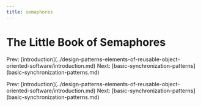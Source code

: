 ```yaml
---
title: semaphores
---
```


# The Little Book of Semaphores

Prev:
\[introduction](../design-patterns-elements-of-reusable-object-oriented-software/introduction.md)
Next:
\[basic-synchronization-patterns](basic-synchronization-patterns.md)

Prev:
\[introduction](../design-patterns-elements-of-reusable-object-oriented-software/introduction.md)
Next:
\[basic-synchronization-patterns](basic-synchronization-patterns.md)

